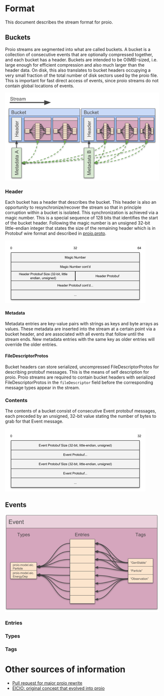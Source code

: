 # Format
This document describes the stream format for proio.

## Buckets
Proio streams are segmented into what are called buckets.  A bucket is a
collection of consecutive events that are optionally compressed together, and
each bucket has a header.  Buckets are intended to be O(MB)-sized, i.e. large
enough for efficient compression and also much larger than the header data.  On
disk, this also translates to bucket headers occupying a very small fraction of
the total number of disk sectors used by the proio file.  This is important for
fast direct access of events, since proio streams do not contain global
locations of events.

![proio buckets](figures/proio_buckets.png)

### Header
Each bucket has a header that describes the bucket.  This header is also an
opportunity to resynchronize/recover the stream so that in principle corruption
within a bucket is isolated.  This synchronization is achieved via a magic
number.  This is a special sequence of 128 bits that identifies the start of
the bucket header.  Following the magic number is an unsigned 32-bit
little-endian integer that states the size of the remaining header which is in
Protobuf wire format and described in [proio.proto](proio.proto).

![proio buckets](figures/bucket_header.png)

#### Metadata
Metadata entries are key-value pairs with strings as keys and byte arrays as
values.  These metadata are inserted into the stream at a certain point via a
bucket header, and are associated with all events that follow until the stream
ends.  New metadata entries with the same key as older entries will override
the older entries.

#### FileDescriptorProtos
Bucket headers can store serialized, uncompressed FileDescriptorProtos for
describing protobuf messages.  This is the means of self description for proio.
Proio streams are required to contain bucket headers with serialized
FileDescriptorProtos in the `fileDescriptor` field before the corresponding
message types appear in the stream.

### Contents
The contents of a bucket consist of consecutive Event protobuf messages, each
preceded by an unsigned, 32-bit value stating the number of bytes to grab for
that Event message.

![proio bucket](figures/proio_bucket.png)

## Events

![proio event](figures/proio_event.png)

### Entries

### Types

### Tags

# Other sources of information
* [Pull request for major proio rewrite](https://github.com/decibelcooper/proio/pull/14)
* [EICIO: original concept that evolved into proio](https://github.com/decibelcooper/eicio)
